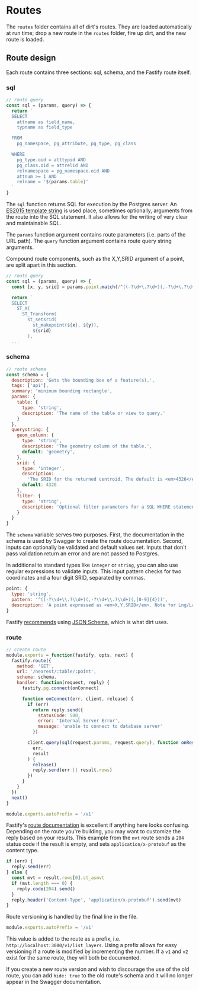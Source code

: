 # Routes

The `routes` folder contains all of dirt's routes. They are loaded automatically at run time; drop a new route in the `routes` folder, fire up dirt, and the new route is loaded.

## Route design

Each route contains three sections: sql, schema, and the Fastify route itself.

### sql

```javascript
// route query
const sql = (params, query) => {
  return `
  SELECT
    attname as field_name,
    typname as field_type

  FROM
    pg_namespace, pg_attribute, pg_type, pg_class

  WHERE
    pg_type.oid = atttypid AND
    pg_class.oid = attrelid AND
    relnamespace = pg_namespace.oid AND
    attnum >= 1 AND
    relname = '${params.table}'
  `
}
```

The `sql` function returns SQL for execution by the Postgres server. An [ES2015 template string](https://babeljs.io/docs/en/learn#template-strings) is used place, sometimes optionally, arguments from the route into the SQL statement. It also allows for the writing of very clear and maintainable SQL.

The `params` function argument contains route parameters (i.e. parts of the URL path). The `query` function argument contains route query string arguments.

Compound route components, such as the X,Y,SRID argument of a point, are split apart in this section.

```javascript
// route query
const sql = (params, query) => {
  const [x, y, srid] = params.point.match(/^((-?\d+\.?\d+)(,-?\d+\.?\d+)(,[0-9]{4}))/)[0].split(',')

  return `
  SELECT
    ST_X(
      ST_Transform(
        st_setsrid(
          st_makepoint(${x}, ${y}),
          ${srid}
        ),
  ...
```

### schema

```javascript
// route schema
const schema = {
  description: 'Gets the bounding box of a feature(s).',
  tags: ['api'],
  summary: 'minimum bounding rectangle',
  params: {
    table: {
      type: 'string',
      description: 'The name of the table or view to query.'
    }
  },
  querystring: {
    geom_column: {
      type: 'string',
      description: 'The geometry column of the table.',
      default: 'geometry',
    },
    srid: {
      type: 'integer',
      description:
        'The SRID for the returned centroid. The default is <em>4326</em> WGS84 Lat/Lng.',
      default: 4326
    },
    filter: {
      type: 'string',
      description: 'Optional filter parameters for a SQL WHERE statement.'
    }
  }
}
```

The `schema` variable serves two purposes. First, the documentation in the schema is used by Swagger to create the route documentation. Second, inputs can optionally be validated and default values set. Inputs that don't pass validation return an error and are not passed to Postgres.

In additional to standard types like `integer` or `string`, you can also use regular expressions to validate inputs. This input pattern checks for two coordinates and a four digit SRID, separated by commas.

```javascript
point: {
  type: 'string',
  pattern: '^((-?\\d+\\.?\\d+)(,-?\\d+\\.?\\d+)(,[0-9]{4}))',
  description: 'A point expressed as <em>X,Y,SRID</em>. Note for Lng/Lat coordinates, Lng is X and Lat is Y.'
}
```

Fastify [recommends](https://www.fastify.io/docs/latest/Validation-and-Serialization/) using [JSON Schema](http://json-schema.org/), which is what dirt uses.

### route

```javascript
// create route
module.exports = function(fastify, opts, next) {
  fastify.route({
    method: 'GET',
    url: '/nearest/:table/:point',
    schema: schema,
    handler: function(request, reply) {
      fastify.pg.connect(onConnect)

      function onConnect(err, client, release) {
        if (err)
          return reply.send({
            statusCode: 500,
            error: 'Internal Server Error',
            message: 'unable to connect to database server'
          })

        client.query(sql(request.params, request.query), function onResult(
          err,
          result
        ) {
          release()
          reply.send(err || result.rows)
        })
      }
    }
  })
  next()
}

module.exports.autoPrefix = '/v1'
```

Fastify's [route documentation](https://www.fastify.io/docs/latest/Routes/) is excellent if anything here looks confusing. Depending on the route you're building, you may want to customize the reply based on your results. This example from the `mvt` route sends a `204` status code if the result is empty, and sets `application/x-protobuf` as the content type.

```javascript
if (err) {
  reply.send(err)
} else {
  const mvt = result.rows[0].st_asmvt
  if (mvt.length === 0) {
    reply.code(204).send()
  }
  reply.header('Content-Type', 'application/x-protobuf').send(mvt)
}
```

Route versioning is handled by the final line in the file.

```javascript
module.exports.autoPrefix = '/v1'
```

This value is added to the route as a prefix, i.e. `http://localhost:3000/v1/list_layers`. Using a prefix allows for easy versioning if a route is modified by incrementing the number. If a `v1` and `v2` exist for the same route, they will both be documented.

If you create a new route version and wish to discourage the use of the old route, you can add `hide: true` to the old route's schema and it will no longer appear in the Swagger documentation.
